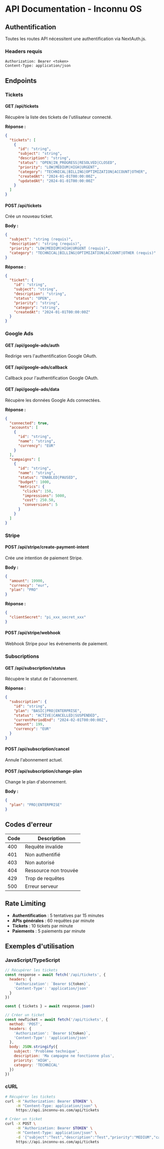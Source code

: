 # API Documentation - Inconnu OS

## Authentification

Toutes les routes API nécessitent une authentification via NextAuth.js.

### Headers requis
```
Authorization: Bearer <token>
Content-Type: application/json
```

## Endpoints

### Tickets

#### GET /api/tickets
Récupère la liste des tickets de l'utilisateur connecté.

**Réponse :**
```json
{
  "tickets": [
    {
      "id": "string",
      "subject": "string",
      "description": "string",
      "status": "OPEN|IN_PROGRESS|RESOLVED|CLOSED",
      "priority": "LOW|MEDIUM|HIGH|URGENT",
      "category": "TECHNICAL|BILLING|OPTIMIZATION|ACCOUNT|OTHER",
      "createdAt": "2024-01-01T00:00:00Z",
      "updatedAt": "2024-01-01T00:00:00Z"
    }
  ]
}
```

#### POST /api/tickets
Crée un nouveau ticket.

**Body :**
```json
{
  "subject": "string (requis)",
  "description": "string (requis)",
  "priority": "LOW|MEDIUM|HIGH|URGENT (requis)",
  "category": "TECHNICAL|BILLING|OPTIMIZATION|ACCOUNT|OTHER (requis)"
}
```

**Réponse :**
```json
{
  "ticket": {
    "id": "string",
    "subject": "string",
    "description": "string",
    "status": "OPEN",
    "priority": "string",
    "category": "string",
    "createdAt": "2024-01-01T00:00:00Z"
  }
}
```

### Google Ads

#### GET /api/google-ads/auth
Redirige vers l'authentification Google OAuth.

#### GET /api/google-ads/callback
Callback pour l'authentification Google OAuth.

#### GET /api/google-ads/data
Récupère les données Google Ads connectées.

**Réponse :**
```json
{
  "connected": true,
  "accounts": [
    {
      "id": "string",
      "name": "string",
      "currency": "EUR"
    }
  ],
  "campaigns": [
    {
      "id": "string",
      "name": "string",
      "status": "ENABLED|PAUSED",
      "budget": 1000,
      "metrics": {
        "clicks": 150,
        "impressions": 5000,
        "cost": 250.50,
        "conversions": 5
      }
    }
  ]
}
```

### Stripe

#### POST /api/stripe/create-payment-intent
Crée une intention de paiement Stripe.

**Body :**
```json
{
  "amount": 19900,
  "currency": "eur",
  "plan": "PRO"
}
```

**Réponse :**
```json
{
  "clientSecret": "pi_xxx_secret_xxx"
}
```

#### POST /api/stripe/webhook
Webhook Stripe pour les événements de paiement.

### Subscriptions

#### GET /api/subscription/status
Récupère le statut de l'abonnement.

**Réponse :**
```json
{
  "subscription": {
    "id": "string",
    "plan": "BASIC|PRO|ENTERPRISE",
    "status": "ACTIVE|CANCELLED|SUSPENDED",
    "currentPeriodEnd": "2024-02-01T00:00:00Z",
    "amount": 199,
    "currency": "EUR"
  }
}
```

#### POST /api/subscription/cancel
Annule l'abonnement actuel.

#### POST /api/subscription/change-plan
Change le plan d'abonnement.

**Body :**
```json
{
  "plan": "PRO|ENTERPRISE"
}
```

## Codes d'erreur

| Code | Description |
|------|-------------|
| 400 | Requête invalide |
| 401 | Non authentifié |
| 403 | Non autorisé |
| 404 | Ressource non trouvée |
| 429 | Trop de requêtes |
| 500 | Erreur serveur |

## Rate Limiting

- **Authentification** : 5 tentatives par 15 minutes
- **APIs générales** : 60 requêtes par minute
- **Tickets** : 10 tickets par minute
- **Paiements** : 5 paiements par minute

## Exemples d'utilisation

### JavaScript/TypeScript
```javascript
// Récupérer les tickets
const response = await fetch('/api/tickets', {
  headers: {
    'Authorization': `Bearer ${token}`,
    'Content-Type': 'application/json'
  }
})

const { tickets } = await response.json()

// Créer un ticket
const newTicket = await fetch('/api/tickets', {
  method: 'POST',
  headers: {
    'Authorization': `Bearer ${token}`,
    'Content-Type': 'application/json'
  },
  body: JSON.stringify({
    subject: 'Problème technique',
    description: 'Ma campagne ne fonctionne plus',
    priority: 'HIGH',
    category: 'TECHNICAL'
  })
})
```

### cURL
```bash
# Récupérer les tickets
curl -H "Authorization: Bearer $TOKEN" \
     -H "Content-Type: application/json" \
     https://api.inconnu-os.com/api/tickets

# Créer un ticket
curl -X POST \
     -H "Authorization: Bearer $TOKEN" \
     -H "Content-Type: application/json" \
     -d '{"subject":"Test","description":"Test","priority":"MEDIUM","category":"TECHNICAL"}' \
     https://api.inconnu-os.com/api/tickets
``` 